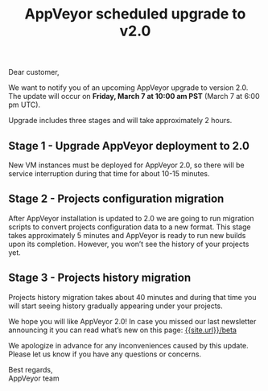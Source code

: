 ﻿---
title: AppVeyor scheduled upgrade to v2.0
---
Dear customer,

We want to notify you of an upcoming AppVeyor upgrade to version 2.0.
The update will occur on **Friday, March 7 at 10:00 am PST** (March 7 at 6:00 pm UTC).

Upgrade includes three stages and will take approximately 2 hours.


## Stage 1 - Upgrade AppVeyor deployment to 2.0

New VM instances must be deployed for AppVeyor 2.0, so there will be service
interruption during that time for about 10-15 minutes.


## Stage 2 - Projects configuration migration

After AppVeyor installation is updated to 2.0 we are going to run migration scripts
to convert projects configuration data to a new format. This stage takes
approximately 5 minutes and AppVeyor is ready to run new builds upon its completion.
However, you won’t see the history of your projects yet.


## Stage 3 - Projects history migration

Projects history migration takes about 40 minutes and during that time you will start
seeing history gradually appearing under your projects.

We hope you will like AppVeyor 2.0! In case you missed our last newsletter announcing
it you can read what’s new on this page: [{{site.url}}/beta]({{site.url}}/beta)

We apologize in advance for any inconveniences caused by this update.
Please let us know if you have any questions or concerns.

Best regards,<br/>
AppVeyor team